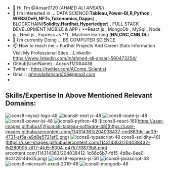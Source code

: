 - 👋 Hi, I’m @Ansari1120 (*AHMED ALI ANSARI*)
- 👀 I’m interested in ... DATA SCIENCE(**Tableau,Power-BI,R,Python , WEB3(DeFi,NFTs,Tokenomics,Dapps**) , BLOCKCHAIN(**Solidity,Hardhat,Hyperledger**) , FULL STACK DEVELOPMENT MOBILE & APP ( **React js , MongoDb , MySql , Node js , Next js , Express Js **) , Machine learning (**NN,CNC,CNN,DL**)
- 🌱 I’m currently Doing ... BS COMPUTER SCIENCE
- 📫 How to reach me + Further Projects And Career Stats Information Visit My Professional Sites ...LinkedIn https://www.linkedin.com/in/ahmed-ali-ansari-560473254/
- Github(UserName) : *Ansari1120#4438*
- Twitter : https://twitter.com/AComp_Scientist
- Gmail : *ahmedaliansari506@gmail.com*
-                        

<!---
Ansari1120/Ansari1120 is a ✨ special ✨ repository because its `README.md` (this file) appears on your GitHub profile.
You can click the Preview link to take a look at your changes.
--->
## Skills/Expertise In Above Mentioned Relevant Domains:

![icons8-mysql-logo-48](https://user-images.githubusercontent.com/114314363/204038403-5abf7f3f-bc6b-4b10-90e3-594f9701f1e6.png)
![icons8-next js-48](https://user-images.githubusercontent.com/114314363/204038405-3c74631c-6c13-43ac-93d5-f7c05d1048d0.png)
![icons8-node-js-48](https://user-images.githubusercontent.com/114314363/204038406-8cb54b5b-dfcf-45c6-8532-f8d8ab399658.png)
![icons8-power-bi-48](https://user-images.githubusercontent.com/114314363/204038408-4b252544-0362-4b0d-b053-1634c7ea3648.png)
![icons8-python-48](https://user-images.githubusercontent.com/114314363/204038411-d86ec037-832d-4d9b-a614-a1a460c6d1a2.png)
![icons8-react-16](https://user-images.githubus![i![icons8-tableau-software-48](https://user-images.githubusercontent.com/114314363/204038437-eed863dc-ac09-4731-af5a-a9d8e5721ef0.png)
![icons8-typescript-48](https://user-images.githubusercontent.com/114314363/204038438-3c61fb40-2144-4289-a91d-946d079413a6.png)
cons8-solidity-48](https://user-images.githubusercontent.com/114314363/204038432-6d280905-df17-4fd5-8004-e475770873b8.png)
ercontent.com/114314363/204038412-1c66c6b7-fd15-4d8e-8ee0-843128144e35.png)
![icons8-express-js-50](https://user-images.githubusercontent.com/114314363/204038414-0ddc393b-3488-4bff-b528-11feefec2e68.png)
![icons8-javascript-48](https://user-images.githubusercontent.com/114314363/204038415-281ada85-f4e4-4fbb-8573-0eeef4c96d3c.png)
![icons8-microsoft-excel-2019-48](https://user-images.githubusercontent.com/114314363/204038418-10433225-4e09-40c7-97cf-0706a2b55dbb.png)
![icons8-mongodb-48](https://user-images.githubusercontent.com/114314363/204038422-ea682b9e-76a6-4178-8a68-0d05bcabc5c2.png)
